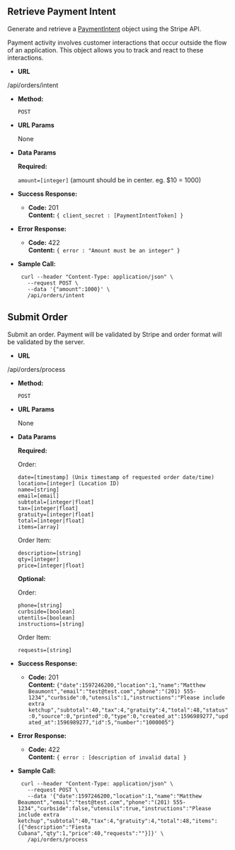 **Retrieve Payment Intent**
----
Generate and retrieve a [PaymentIntent](https://stripe.com/docs/api/payment_intents) object using the Stripe API. 

Payment activity involves customer interactions that occur outside the flow of an application. This object allows you to track and react to these interactions.

* **URL**

/api/orders/intent

* **Method:**

  `POST`
  
*  **URL Params**

   None

* **Data Params**

  **Required:**
   
     `amount=[integer]` (amount should be in center. eg. $10 = 1000)

* **Success Response:**

  * **Code:** 201 <br />
    **Content:** `{ client_secret : [PaymentIntentToken] }`

* **Error Response:**

  * **Code:** 422 <br />
    **Content:** `{ error : "Amount must be an integer" }`
 
* **Sample Call:**

  ```
   curl --header "Content-Type: application/json" \
     --request POST \
     --data '{"amount":1000}' \
     /api/orders/intent
  ```

**Submit Order**
----
Submit an order. Payment will be validated by Stripe and order format will be validated by the server.

* **URL**

/api/orders/process

* **Method:**

  `POST`
  
*  **URL Params**

   None

* **Data Params**

  **Required:**
     
     Order:
     ````
     date=[timestamp] (Unix timestamp of requested order date/time)
     location=[integer] (Location ID)
     name=[string]
     email=[email]
     subtotal=[integer|float]
     tax=[integer|float]
     gratuity=[integer|float]
     total=[integer|float]
     items=[array]
     ````
     
     Order Item:
     ````
     description=[string]
     qty=[integer]
     price=[integer|float]
     ````
     
  **Optional:**
        
     Order:
     ````
     phone=[string] 
     curbside=[boolean]
     utentils=[boolean]
     instructions=[string]
     ````
     
     Order Item:
     ````
     requests=[string]
     ````

* **Success Response:**

  * **Code:** 201 <br />
    **Content:** `{"date":1597246200,"location":1,"name":"Matthew Beaumont","email":"test@test.com","phone":"(201) 555-1234","curbside":0,"utensils":1,"instructions":"Please include extra ketchup","subtotal":40,"tax":4,"gratuity":4,"total":48,"status":0,"source":0,"printed":0,"type":0,"created_at":1596989277,"updated_at":1596989277,"id":5,"number":"1000005"}`

* **Error Response:**

  * **Code:** 422 <br />
    **Content:** `{ error : [description of invalid data] }`
 
* **Sample Call:**

  ```
   curl --header "Content-Type: application/json" \
     --request POST \
     --data '{"date":1597246200,"location":1,"name":"Matthew Beaumont","email":"test@test.com","phone":"(201) 555-1234","curbside":false,"utensils":true,"instructions":"Please include extra ketchup","subtotal":40,"tax":4,"gratuity":4,"total":48,"items":[{"description":"Fiesta Cubana","qty":1,"price":40,"requests":""}]}' \
     /api/orders/process
  ```